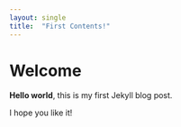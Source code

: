 ```yaml
---
layout: single
title:  "First Contents!"
---
```


# Welcome

**Hello world**, this is my first Jekyll blog post.

I hope you like it!
